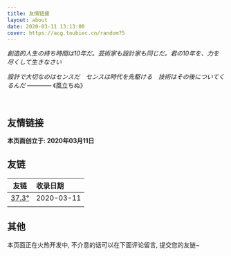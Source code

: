 ```yaml
---
title: 友情链接
layout: about
date: 2020-03-11 13:13:00
cover: https://acg.toubiec.cn/random?5
---
```


*創造的人生の持ち時間は10年だ。芸術家も設計家も同じだ。君の10年を、力を尽くして生きなさい*

*設計で大切なのはセンスだ　センスは時代を先駆ける　技術はその後についてくるんだ* ———— 《風立ちぬ》

<br/>

## 友情链接

**本页面创立于: 2020年03月11日**

## 友链

| **友链**                        | **收录日期** |
| ------------------------------- | :----------- |
| [37.3°](https://www.373du.com/) | 2020-03-11   |
|                                 |              |

## 其他

本页面正在火热开发中, 不介意的话可以在下面评论留言, 提交您的友链~

<br/>

